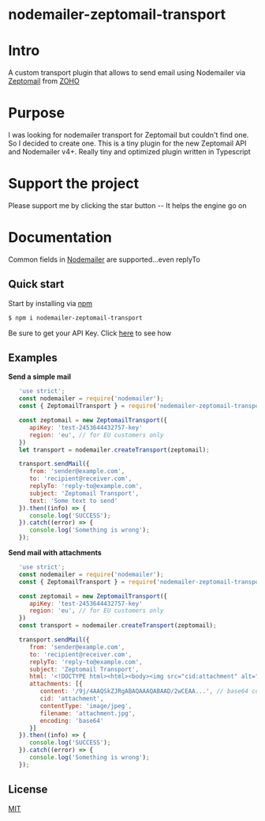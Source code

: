 nodemailer-zeptomail-transport
============================

# Intro
A custom transport plugin that allows to send email using Nodemailer via [Zeptomail](https://www.zoho.com/zeptomail/email-api.html)  from [ZOHO](https://www.zoho.com/)
# Purpose
I was looking for nodemailer transport for Zeptomail but couldn't find one. So I decided to create one. This is a tiny plugin for the new Zeptomail API and Nodemailer v4+. Really tiny and optimized plugin written in Typescript
# Support the project
Please support me by clicking the star button -- It helps the engine go on
# Documentation
Common fields in [Nodemailer](https://nodemailer.com/message/#commmon-fields) are supported...even replyTo
## Quick start
Start by installing via [npm](https://www.npmjs.com/)
``` bash
$ npm i nodemailer-zeptomail-transport
```
Be sure to get your API Key. Click [here](https://www.zoho.com/zeptomail/help/smtp-home.html#alink2) to see how
## Examples
__Send a simple mail__
```js
   'use strict';
   const nodemailer = require('nodemailer');
   const { ZeptomailTransport } = require('nodemailer-zeptomail-transport');

   const zeptomail = new ZeptomailTransport({
      apiKey: 'test-2453644432757-key'
      region: 'eu', // for EU customers only
   })
   let transport = nodemailer.createTransport(zeptomail);

   transport.sendMail({
      from: 'sender@example.com',
      to: 'recipient@receiver.com',
      replyTo: 'reply-to@example.com',
      subject: 'Zeptomail Transport',
      text: 'Some text to send'
   }).then((info) => {
      console.log('SUCCESS');
   }).catch((error) => {
      console.log('Something is wrong');
   });
```
__Send mail with attachments__
```js
   'use strict';
   const nodemailer = require('nodemailer');
   const { ZeptomailTransport } = require('nodemailer-zeptomail-transport');

   const zeptomail = new ZeptomailTransport({
      apiKey: 'test-2453644432757-key'
      region: 'eu', // for EU customers only
   })
   const transport = nodemailer.createTransport(zeptomail);

   transport.sendMail({
      from: 'sender@example.com',
      to: 'recipient@receiver.com',
      replyTo: 'reply-to@example.com',
      subject: 'Zeptomail Transport',
      html: '<!DOCTYPE html><html><body><img src="cid:attachment" alt="attachment"></body></html>',
      attachments: [{
         content: '/9j/4AAQSkZJRgABAQAAAQABAAD/2wCEAA...', // base64 content
         cid: 'attachment',
         contentType: 'image/jpeg',
         filename: 'attachment.jpg',
         encoding: 'base64'
      }]
   }).then((info) => {
      console.log('SUCCESS');
   }).catch((error) => {
      console.log('Something is wrong');
   });
```
## License
[MIT](./LICENSE)
